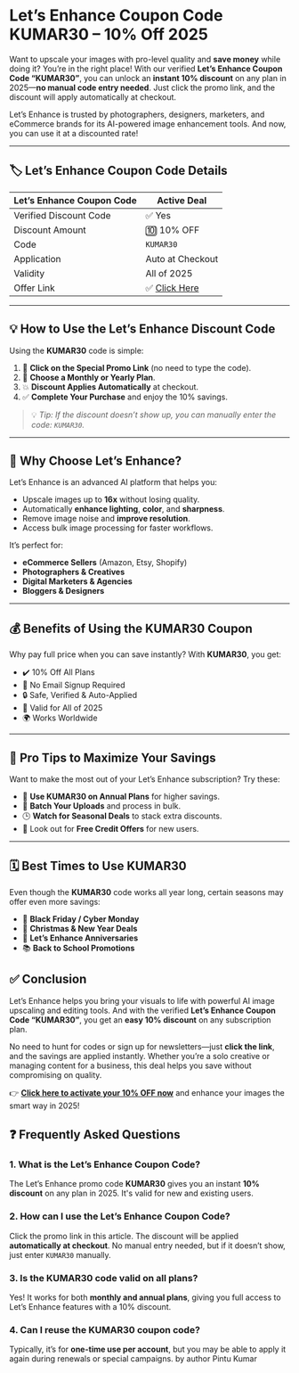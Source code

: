   # Let’s Enhance Coupon Code KUMAR30 – 10% Off 2025
 

Want to upscale your images with pro-level quality and **save money** while doing it? You’re in the right place! With our verified **Let’s Enhance Coupon Code “KUMAR30”**, you can unlock an **instant 10% discount** on any plan in 2025—**no manual code entry needed**. Just click the promo link, and the discount will apply automatically at checkout.

Let’s Enhance is trusted by photographers, designers, marketers, and eCommerce brands for its AI-powered image enhancement tools. And now, you can use it at a discounted rate!

---

## 🏷️ Let’s Enhance Coupon Code Details

| Let’s Enhance Coupon Code | Active Deal       |
|---------------------------|-------------------|
| Verified Discount Code    | ✅ Yes            |
| Discount Amount           | 🔟 10% OFF         |
| Code                      | `KUMAR30`         |
| Application               | Auto at Checkout  |
| Validity                  | All of 2025       |
| Offer Link                | ✅ [Click Here](#) |

---

## 💡 How to Use the Let’s Enhance Discount Code

Using the **KUMAR30** code is simple:

1. 🔗 **Click on the Special Promo Link** (no need to type the code).
2. 🧾 **Choose a Monthly or Yearly Plan**.
3. 💥 **Discount Applies Automatically** at checkout.
4. ✅ **Complete Your Purchase** and enjoy the 10% savings.

> 💡 *Tip: If the discount doesn’t show up, you can manually enter the code: `KUMAR30`.*

---

## 📸 Why Choose Let’s Enhance?

Let’s Enhance is an advanced AI platform that helps you:

- Upscale images up to **16x** without losing quality.
- Automatically **enhance lighting**, **color**, and **sharpness**.
- Remove image noise and **improve resolution**.
- Access bulk image processing for faster workflows.

It’s perfect for:

- **eCommerce Sellers** (Amazon, Etsy, Shopify)  
- **Photographers & Creatives**  
- **Digital Marketers & Agencies**  
- **Bloggers & Designers**

---

## 💰 Benefits of Using the KUMAR30 Coupon

Why pay full price when you can save instantly? With **KUMAR30**, you get:

- ✔️ 10% Off All Plans  
- 🧾 No Email Signup Required  
- 🔒 Safe, Verified & Auto-Applied  
- 📆 Valid for All of 2025  
- 🌍 Works Worldwide

---

## 🧠 Pro Tips to Maximize Your Savings

Want to make the most out of your Let’s Enhance subscription? Try these:

- 🛒 **Use KUMAR30 on Annual Plans** for higher savings.
- 🔄 **Batch Your Uploads** and process in bulk.
- 🕒 **Watch for Seasonal Deals** to stack extra discounts.
- 🚚 Look out for **Free Credit Offers** for new users.

---

## 🗓️ Best Times to Use KUMAR30

Even though the **KUMAR30** code works all year long, certain seasons may offer even more savings:

- 🖤 **Black Friday / Cyber Monday**  
- 🎄 **Christmas & New Year Deals**  
- 🎯 **Let’s Enhance Anniversaries**  
- 📚 **Back to School Promotions**

## ✅ Conclusion

Let’s Enhance helps you bring your visuals to life with powerful AI image upscaling and editing tools. And with the verified **Let’s Enhance Coupon Code “KUMAR30”**, you get an **easy 10% discount** on any subscription plan.

No need to hunt for codes or sign up for newsletters—just **click the link**, and the savings are applied instantly. Whether you’re a solo creative or managing content for a business, this deal helps you save without compromising on quality.

👉 [**Click here to activate your 10% OFF now**](#) and enhance your images the smart way in 2025!

 


## ❓ Frequently Asked Questions

### 1. What is the Let’s Enhance Coupon Code?

The Let’s Enhance promo code **KUMAR30** gives you an instant **10% discount** on any plan in 2025. It's valid for new and existing users.


### 2. How can I use the Let’s Enhance Coupon Code?

Click the promo link in this article. The discount will be applied **automatically at checkout**. No manual entry needed, but if it doesn’t show, just enter `KUMAR30` manually.


### 3. Is the KUMAR30 code valid on all plans?

Yes! It works for both **monthly and annual plans**, giving you full access to Let’s Enhance features with a 10% discount.


### 4. Can I reuse the KUMAR30 coupon code?

Typically, it’s for **one-time use per account**, but you may be able to apply it again during renewals or special campaigns.
by author Pintu Kumar


 
